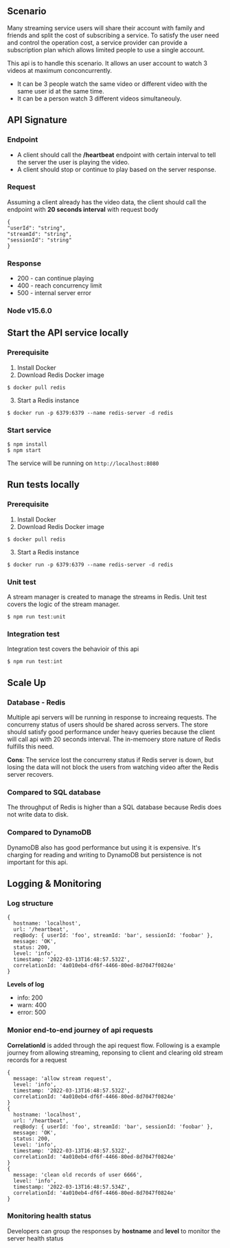 ## Scenario

Many streaming service users will share their account with family and friends 
and split the cost of subscribing a service. To satisfy the user need and control the operation cost, a service provider can provide a subscription plan which allows limited people to use a single account.

This api is to handle this scenario. It allows an user account to watch 3 videos at maximum conconcurrently. 
- It can be 3 people watch the same video or different video with the same user id at the same time.
- It can be a person watch 3 different videos simultaneouly.


## API Signature
### Endpoint

- A client should call the **/heartbeat** endpoint with certain interval to tell the server the user is playing the video. 
- A client should stop or continue to play based on the server response.

### Request
Assuming a client already has the video data, the client should call the endpoint with **20 seconds interval** with request body
```
{
"userId": "string",
"streamId": "string",
"sessionId": "string"
}
```

### Response
- 200 - can continue playing
- 400 - reach concurrency limit
- 500 - internal server error

### Node v15.6.0

## Start the API service locally

### Prerequisite
 1. Install Docker
 2. Download Redis Docker image
```
$ docker pull redis
```
 3. Start a Redis instance
```
$ docker run -p 6379:6379 --name redis-server -d redis  
```

### Start service
```
$ npm install
$ npm start
```
The service will be running on ```http://localhost:8080```

## Run tests locally

### Prerequisite
1. Install Docker
2. Download Redis Docker image
```
$ docker pull redis
```
3. Start a Redis instance
```
$ docker run -p 6379:6379 --name redis-server -d redis 
```

### Unit test

A stream manager is created to manage the streams in Redis. Unit test covers the logic of the stream manager.
```
$ npm run test:unit
```

### Integration test

Integration test covers the behavioir of this api
```
$ npm run test:int
```

## Scale Up

### Database - Redis

Multiple api servers will be running in response to increaing requests. 
The concurreny status of users should be shared across servers. 
The store should satisfy good performance under heavy queries 
because the client will call api with 20 seconds interval.
The in-memoery store nature of Redis fulfills this need.

**Cons**: The service lost the concurreny status if Redis server is down, 
but losing the data will not block the users from watching video after the Redis server recovers.

### Compared to SQL database
The throughput of Redis is higher than a SQL database because Redis does not write data to disk.

### Compared to DynamoDB
DynamoDB also has good performance but using it is expensive. It's charging for reading and writing to DynamoDB but persistence is not important for this api.

## Logging & Monitoring

### Log structure

```
{
  hostname: 'localhost',
  url: '/heartbeat',
  reqBody: { userId: 'foo', streamId: 'bar', sessionId: 'foobar' },
  message: 'OK',
  status: 200,
  level: 'info',
  timestamp: '2022-03-13T16:48:57.532Z',
  correlationId: '4a010eb4-df6f-4466-80ed-8d7047f0824e'
}
```
**Levels of log**
- info: 200
- warn: 400
- error: 500

### Monior end-to-end journey of api requests

**CorrelationId** is added through the api request flow. 
Following is a example journey from allowing streaming, reponsing to client and clearing old stream records for a request

```
{
  message: 'allow stream request',
  level: 'info',
  timestamp: '2022-03-13T16:48:57.532Z',
  correlationId: '4a010eb4-df6f-4466-80ed-8d7047f0824e'
}
{
  hostname: 'localhost',
  url: '/heartbeat',
  reqBody: { userId: 'foo', streamId: 'bar', sessionId: 'foobar' },
  message: 'OK',
  status: 200,
  level: 'info',
  timestamp: '2022-03-13T16:48:57.532Z',
  correlationId: '4a010eb4-df6f-4466-80ed-8d7047f0824e'
}
{
  message: 'clean old records of user 6666',
  level: 'info',
  timestamp: '2022-03-13T16:48:57.534Z',
  correlationId: '4a010eb4-df6f-4466-80ed-8d7047f0824e'
}
```

### Monitoring health status
Developers can group the responses by **hostname** and **level** to monitor the server health status


